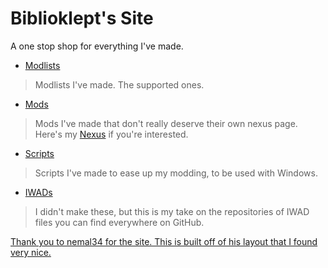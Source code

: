 # Biblioklept's Site
A one stop shop for everything I've made.

- [Modlists](./modlists)
> Modlists I've made. The supported ones.
- [Mods](./mods)
> Mods I've made that don't really deserve their own nexus page. Here's my [Nexus](https://www.nexusmods.com/users/79495983) if you're interested.
- [Scripts](./scripts)
> Scripts I've made to ease up my modding, to be used with Windows.
- [IWADs](./iwads)
> I didn't make these, but this is my take on the repositories of IWAD files you can find everywhere on GitHub.

[Thank you to nemal34 for the site. This is built off of his layout that I found very nice.](https://github.com/nemal34/grebHorizonEssential)